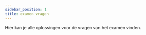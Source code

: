 ```yaml
---
sidebar_position: 1
title: examen vragen
---
```

Hier kan je alle oplossingen voor de vragen van het examen vinden.